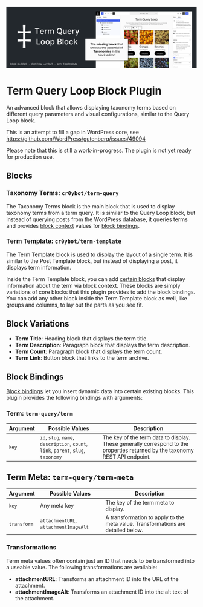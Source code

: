 ![Term Query Loop Block banner](./assets/banner-1544x500.png)

# Term Query Loop Block Plugin

An advanced block that allows displaying taxonomy terms based on different query parameters and visual configurations, similar to the Query Loop block.

This is an attempt to fill a gap in WordPress core, see https://github.com/WordPress/gutenberg/issues/49094

Please note that this is still a work-in-progress. The plugin is not yet ready for production use.

## Blocks

### Taxonomy Terms: `cr0ybot/term-query`

The Taxonomy Terms block is the main block that is used to display taxonomy terms from a term query. It is similar to the Query Loop block, but instead of querying posts from the WordPress database, it queries terms and provides [block context](https://developer.wordpress.org/block-editor/reference-guides/block-api/block-context/) values for [block bindings](#block-bindings).

### Term Template: `cr0ybot/term-template`

The Term Template block is used to display the layout of a single term. It is similar to the Post Template block, but instead of displaying a post, it displays term information.

Inside the Term Template block, you can add [certain blocks](#block-variations) that display information about the term via block context. These blocks are simply variations of core blocks that this plugin provides to add the block bindings. You can add any other block inside the Term Template block as well, like groups and columns, to lay out the parts as you see fit.

## Block Variations

- **Term Title**: Heading block that displays the term title.
- **Term Description**: Paragraph block that displays the term description.
- **Term Count**: Paragraph block that displays the term count.
- **Term Link**: Button block that links to the term archive.

## Block Bindings

[Block bindings](https://developer.wordpress.org/block-editor/reference-guides/block-api/block-bindings/) let you insert dynamic data into certain existing blocks. This plugin provides the following bindings with arguments:

### Term: `term-query/term`

| Argument | Possible Values | Description |
| --- | --- | --- |
| `key` | `id`, `slug`, `name`, `description`, `count`, `link`, `parent`, `slug`, `taxonomy` | The key of the term data to display. These generally correspond to the properties returned by the taxonomy REST API endpoint. |

## Term Meta: `term-query/term-meta`

| Argument | Possible Values | Description |
| --- | --- | --- |
| `key` | Any meta key | The key of the term meta to display. |
| `transform` | `attachmentURL`, `attachmentImageAlt` | A transformation to apply to the meta value. Transformations are detailed below. |

### Transformations

Term meta values often contain just an ID that needs to be transformed into a useable value. The following transformations are available:

- **attachmentURL**: Transforms an attachment ID into the URL of the attachment.
- **attachmentImageAlt**: Transforms an attachment ID into the alt text of the attachment.
